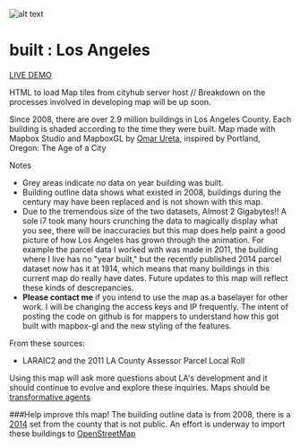![alt text](https://github.com/cityhubla/LA_Building_Age/blob/master/images/builtla_cover.png)
# built : Los Angeles

[LIVE DEMO](http://cityhubla.github.io/LA_Building_Age/)

HTML to load Map tiles from cityhub server host // Breakdown on the processes involved in developing map will be up soon.

Since 2008, there are over 2.9 million buildings in Los Angeles County. 
Each building is shaded according to the time they were built. 
Map made with Mapbox Studio and MapboxGL by [Omar Ureta](http://www.theworks.la), inspired by Portland, Oregon: The Age of a City

Notes

 * Grey areas indicate no data on year building was built.
 * Building outline data shows what existed in 2008, buildings during the century may have been replaced and is not shown with this map.
 * Due to the tremendous size of the two datasets, Almost 2 Gigabytes!! A sole i7 took many hours crunching the data to magically display what you see, there will be inaccuracies but this map does help paint a good picture of how Los Angeles has grown through the animation. For example the parcel data I worked with was made in 2011, the building where I live has no "year built," but the recently published 2014 parcel dataset now has it at 1914, which means that many buildings in this current map do really have dates. Future updates to this map will reflect these kinds of descrepancies.
 * <b>Please contact me</b> if you intend to use the map as a baselayer for other work. I will be changing the access keys and IP frequently. The intent of posting the code on github is for mappers to understand how this got built with mapbox-gl and the new styling of the features.

From these sources:

  * LARAIC2 and the 2011 LA County Assessor Parcel Local Roll
 
Using this map will ask more questions about LA's development and it should continue to evolve and explore these inquiries. Maps should be [transformative agents](http://www.thepolisblog.org/2010/03/mapping-as-transformative-agent-in.html)

###Help improve this map! The building outline data is from 2008, there is a [2014](http://egis3.lacounty.gov/dataportal/2014/10/16/countywide-building-outlines-2014/) set from the county that is not public. An effort is underway to import these buildings to [OpenStreetMap](https://github.com/osmlab/labuildings)
